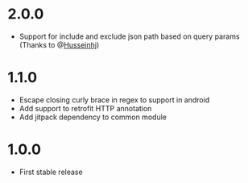 # 2.0.0
- Support for include and exclude json path based on query params (Thanks to @[Husseinhj](https://github.com/Husseinhj))

# 1.1.0
- Escape closing curly brace in regex to support in android
- Add support to retrofit HTTP annotation
- Add jitpack dependency to common module

# 1.0.0
- First stable release
